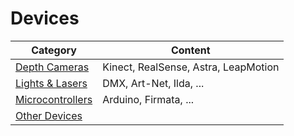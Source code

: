 # Devices

| Category | Content |
|---|---|
| [Depth Cameras](depthcameras.md) | Kinect, RealSense, Astra, LeapMotion | 
| [Lights & Lasers](lightsandlasers.md) | DMX, Art-Net, Ilda, ... |
| [Microcontrollers](microcontrollers.md) | Arduino, Firmata, ... |
| [Other Devices](other-devices.md) | |